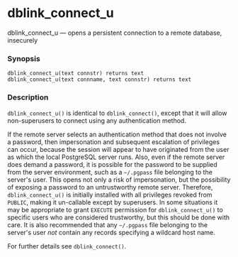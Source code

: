 # dblink\_connect\_u

dblink\_connect\_u — opens a persistent connection to a remote database, insecurely

### Synopsis

```text
dblink_connect_u(text connstr) returns text
dblink_connect_u(text connname, text connstr) returns text
```

### Description

`dblink_connect_u()` is identical to `dblink_connect()`, except that it will allow non-superusers to connect using any authentication method.

If the remote server selects an authentication method that does not involve a password, then impersonation and subsequent escalation of privileges can occur, because the session will appear to have originated from the user as which the local PostgreSQL server runs. Also, even if the remote server does demand a password, it is possible for the password to be supplied from the server environment, such as a `~/.pgpass` file belonging to the server's user. This opens not only a risk of impersonation, but the possibility of exposing a password to an untrustworthy remote server. Therefore, `dblink_connect_u()` is initially installed with all privileges revoked from `PUBLIC`, making it un-callable except by superusers. In some situations it may be appropriate to grant `EXECUTE` permission for `dblink_connect_u()` to specific users who are considered trustworthy, but this should be done with care. It is also recommended that any `~/.pgpass` file belonging to the server's user _not_ contain any records specifying a wildcard host name.

For further details see `dblink_connect()`.

